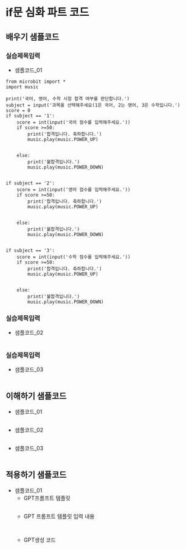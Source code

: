 # if문 심화 파트 코드
## 배우기 샘플코드
### 실습제목입력
* 샘플코드_01
```
from microbit import *
import music

print('국어, 영어, 수학 시험 합격 여부를 판단합니다.')
subject = input('과목을 선택해주세요(1은 국어, 2는 영어, 3은 수학입니다.')
score = 0 
if subject == '1':
    score = int(input('국어 점수를 입력해주세요.'))
    if score >=50:
        print('합격입니다. 축하합니다.')
        music.play(music.POWER_UP)
        
        
    else:
        print('불합격입니다.')
        music.play(music.POWER_DOWN)
        

if subject == '2':
    score = int(input('영어 점수를 입력해주세요.'))
    if score >=50:
        print('합격입니다. 축하합니다.')
        music.play(music.POWER_UP)
        
        
    else:
        print('불합격입니다.')
        music.play(music.POWER_DOWN)
        

if subject == '3':
    score = int(input('수학 점수를 입력해주세요.'))
    if score >=50:
        print('합격입니다. 축하합니다.')
        music.play(music.POWER_UP)
        
        
    else:
        print('불합격입니다.')
        music.play(music.POWER_DOWN)
```
### 실습제목입력
* 샘플코드_02
```
```

### 실습제목입력
* 샘플코드_03
```
```

## 이해하기 샘플코드
* 샘플코드_01
```
```

* 샘플코드_02
```
```

* 샘플코드_03
```
```

## 적용하기 샘플코드
* 샘플코드_01
  - GPT프롬프트 템플릿
    ```
  
    ```
  - GPT 프롬프트 템플릿 입력 내용
    ```
   
    ```
  - GPT생성 코드
    ```
   
    ```
